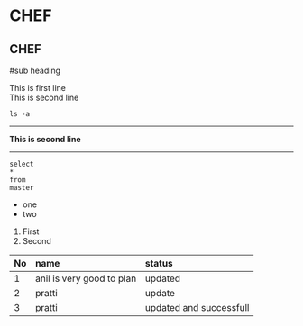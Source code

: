 **CHEF**
===
CHEF
-----
#sub heading

This is first line   
This is second line

`ls -a`


-----

**This is second line**

---

```
select 
*
from
master

```

* one
* two

1. First
2. Second


|No|name|status|
|:-----|:------|:-----|
|1|anil is very good to plan|updated|
|2|pratti|update|
|3|pratti|updated and successfull|




